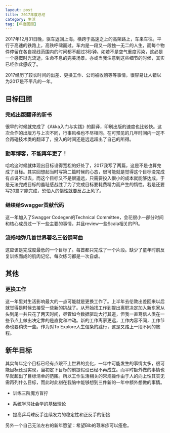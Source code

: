 ```yaml
---
layout: post
title: 2017年度总结
category: 生活
tag: [年度回顾]
---
```


2017年12月31日晚，驱车返回上海。横跨于高速之上的高架路上，车来车往。平行于高速的铁路上，高铁呼啸而过。车内是一段又一段独一无二的人生，而每个物件停留在各自视线范围内的时间都不超过3秒钟。如若不是空气重度污染，这必是一个感慨时光流逝，生命不息的完美场景。亦或当我注意到这些细节的时候，其实已经作此感叹了。

2017经历了较长时间的出差、更换工作、公司被收购等等事情，很容易让人错以为2017是不平凡的一年。

## 目标回顾

### 完成出版翻译的新书

很早的时候就完成了《Akka入门与实践》的翻译，印刷出版的速度也比较快。这次合作的出版方与上次不同，行事风格也不尽相同。在可预见的几年时间内一定不会再碰技术类的翻译了，投入的时间还是远远超出了自己的所得。

### 勤写博客，不能再年更了！

哈哈这时候就体现出目标设得宽松的好处了，2017我写了两篇，这是不是也算完成了目标。其实回想起当时写第二篇时候的心态，很可能就是觉得这个目标没完成有点说不过去，而这个目标又不是很遥远，只需要投入很小的成本就能够达成，于是无法完成目标的羞耻感战胜了为了完成目标要耗费精力而产生的惰性。若是还要写20篇才能完成，恐怕人的惰性就要反占上风了。

### 继续给Swagger贡献代码

这一年加入了Swagger Codegen的Technical Committee，会花很小一部分时间和核心成员过一下一些主要的事情，并且review一些Scala相关的PR。

<!--break-->

### 流畅地弹几首世界著名三俗钢琴曲

这应该是完成度最低的一个目标了。每首都只完成了一个片段。缺少了童年时前反复训练而成的肌肉记忆，每次练习都是一次自虐。

## 其他

### 更换工作

这一年里对生活影响最大的一点可能就是更换工作了。上半年去伦敦出差回来以后就觉得是时候去接受一些新的挑战了。从开始找工作到提出离职决定加入新东家从头到尾一共只花了两天时间，尽管如今数据驱动大行其道，但我一直笃信人类在一些节点上做出决定靠的是直觉和冲动。新的工作离家更远，工作内容不同，工作节奏也要稍快一些。作为对To Explore人生信条的践行，这是又踏上一段不同的旅程。

## 新年目标

其实每年定个目标已经有点跟不上世界的变化，一年中可能发生的事情太多，很可能目标还没实现，当初定下目标的前提假设已经不再成立。而平时额外做的事情也早就超出了目标清单的范围。所以工作生活相关的常规操作由于人的向上性其实无需再列什么目标，而此时此刻在我脑中能够想到三件新的一年中额外想做的事情。

- 训练三阶魔方盲拧

- 系统学习社会学的基础理论

- 提高乒乓球反手连续发力的稳定性和正反手的衔接

另外一个自己无法左右的新年愿望：希望Bib的荨麻疹可以痊愈。
